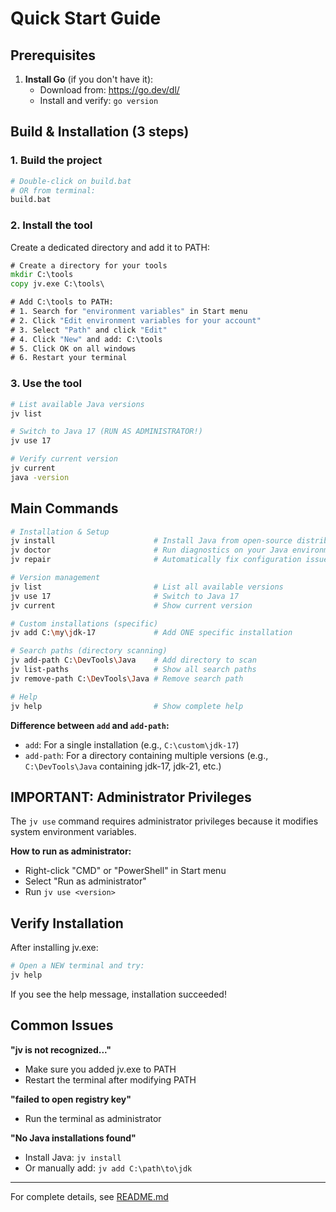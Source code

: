 # Quick Start Guide

## Prerequisites

1. **Install Go** (if you don't have it):
   - Download from: https://go.dev/dl/
   - Install and verify: `go version`

## Build & Installation (3 steps)

### 1. Build the project

```bash
# Double-click on build.bat
# OR from terminal:
build.bat
```

### 2. Install the tool

Create a dedicated directory and add it to PATH:

```cmd
# Create a directory for your tools
mkdir C:\tools
copy jv.exe C:\tools\

# Add C:\tools to PATH:
# 1. Search for "environment variables" in Start menu
# 2. Click "Edit environment variables for your account"
# 3. Select "Path" and click "Edit"
# 4. Click "New" and add: C:\tools
# 5. Click OK on all windows
# 6. Restart your terminal
```

### 3. Use the tool

```bash
# List available Java versions
jv list

# Switch to Java 17 (RUN AS ADMINISTRATOR!)
jv use 17

# Verify current version
jv current
java -version
```

## Main Commands

```bash
# Installation & Setup
jv install                      # Install Java from open-source distributors
jv doctor                       # Run diagnostics on your Java environment
jv repair                       # Automatically fix configuration issues

# Version management
jv list                         # List all available versions
jv use 17                       # Switch to Java 17
jv current                      # Show current version

# Custom installations (specific)
jv add C:\my\jdk-17             # Add ONE specific installation

# Search paths (directory scanning)
jv add-path C:\DevTools\Java    # Add directory to scan
jv list-paths                   # Show all search paths
jv remove-path C:\DevTools\Java # Remove search path

# Help
jv help                         # Show complete help
```

**Difference between `add` and `add-path`:**
- `add`: For a single installation (e.g., `C:\custom\jdk-17`)
- `add-path`: For a directory containing multiple versions (e.g., `C:\DevTools\Java` containing jdk-17, jdk-21, etc.)

## IMPORTANT: Administrator Privileges

The `jv use` command requires administrator privileges because it modifies system environment variables.

**How to run as administrator:**
- Right-click "CMD" or "PowerShell" in Start menu
- Select "Run as administrator"
- Run `jv use <version>`

## Verify Installation

After installing jv.exe:

```bash
# Open a NEW terminal and try:
jv help
```

If you see the help message, installation succeeded!

## Common Issues

**"jv is not recognized..."**
- Make sure you added jv.exe to PATH
- Restart the terminal after modifying PATH

**"failed to open registry key"**
- Run the terminal as administrator

**"No Java installations found"**
- Install Java: `jv install`
- Or manually add: `jv add C:\path\to\jdk`

---

For complete details, see [README.md](README.md)
